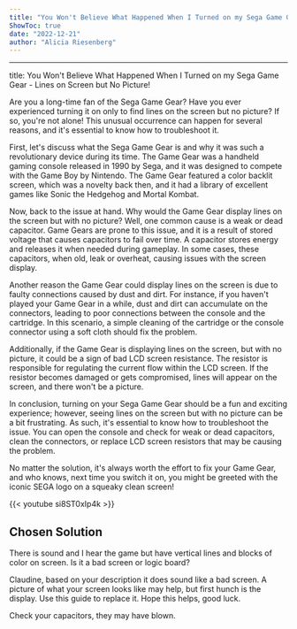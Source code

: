 ```yaml
---
title: "You Won't Believe What Happened When I Turned on my Sega Game Gear - Lines on Screen but No Picture!"
ShowToc: true 
date: "2022-12-21"
author: "Alicia Riesenberg"
---
```

*****
title: You Won't Believe What Happened When I Turned on my Sega Game Gear - Lines on Screen but No Picture!

Are you a long-time fan of the Sega Game Gear? Have you ever experienced turning it on only to find lines on the screen but no picture? If so, you're not alone! This unusual occurrence can happen for several reasons, and it's essential to know how to troubleshoot it.

First, let's discuss what the Sega Game Gear is and why it was such a revolutionary device during its time. The Game Gear was a handheld gaming console released in 1990 by Sega, and it was designed to compete with the Game Boy by Nintendo. The Game Gear featured a color backlit screen, which was a novelty back then, and it had a library of excellent games like Sonic the Hedgehog and Mortal Kombat.

Now, back to the issue at hand. Why would the Game Gear display lines on the screen but with no picture? Well, one common cause is a weak or dead capacitor. Game Gears are prone to this issue, and it is a result of stored voltage that causes capacitors to fail over time. A capacitor stores energy and releases it when needed during gameplay. In some cases, these capacitors, when old, leak or overheat, causing issues with the screen display.

Another reason the Game Gear could display lines on the screen is due to faulty connections caused by dust and dirt. For instance, if you haven't played your Game Gear in a while, dust and dirt can accumulate on the connectors, leading to poor connections between the console and the cartridge. In this scenario, a simple cleaning of the cartridge or the console connector using a soft cloth should fix the problem.

Additionally, if the Game Gear is displaying lines on the screen, but with no picture, it could be a sign of bad LCD screen resistance. The resistor is responsible for regulating the current flow within the LCD screen. If the resistor becomes damaged or gets compromised, lines will appear on the screen, and there won't be a picture.

In conclusion, turning on your Sega Game Gear should be a fun and exciting experience; however, seeing lines on the screen but with no picture can be a bit frustrating. As such, it's essential to know how to troubleshoot the issue. You can open the console and check for weak or dead capacitors, clean the connectors, or replace LCD screen resistors that may be causing the problem. 

No matter the solution, it's always worth the effort to fix your Game Gear, and who knows, next time you switch it on, you might be greeted with the iconic SEGA logo on a squeaky clean screen!

{{< youtube si8ST0xIp4k >}} 



## Chosen Solution
 There is sound and I hear the game but have vertical lines and blocks of color on screen. Is it a bad screen or logic board?

 Claudine, based on your description it does sound like a bad screen. A picture of what your screen looks like may help, but first hunch is the display. Use this guide to replace it. Hope this helps, good luck.

 Check your capacitors, they may have blown.




